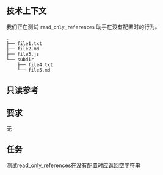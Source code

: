## 技术上下文

我们正在测试 `read_only_references` 助手在没有配置时的行为。

```
.
├── file1.txt
├── file2.md
├── file3.js
└── subdir
    ├── file4.txt
    └── file5.md

```

## 只读参考



## 要求

无

## 任务

测试read_only_references在没有配置时应返回空字符串